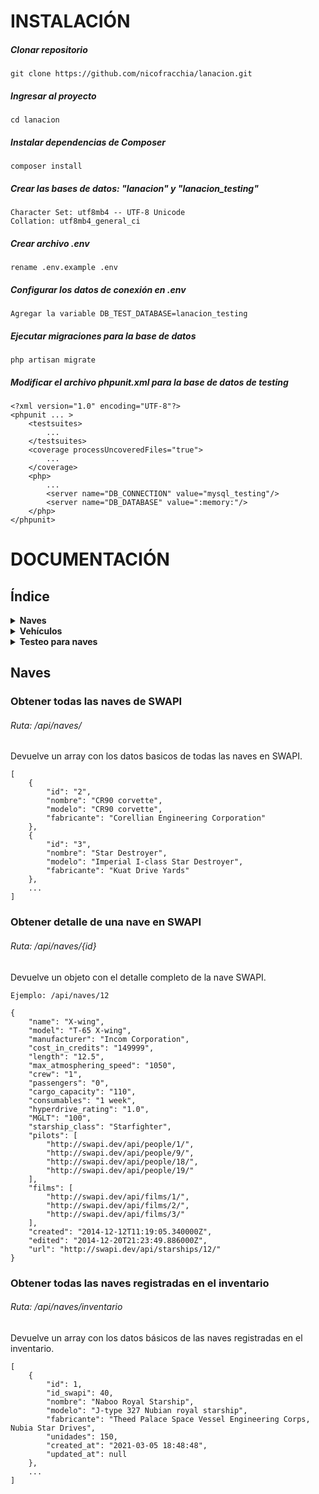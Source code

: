 # INSTALACIÓN

##### Clonar repositorio
    git clone https://github.com/nicofracchia/lanacion.git
    
##### Ingresar al proyecto
    cd lanacion
    
##### Instalar dependencias de Composer
    composer install
    
##### Crear las bases de datos: "lanacion" y "lanacion_testing"
    Character Set: utf8mb4 -- UTF-8 Unicode
    Collation: utf8mb4_general_ci
    
##### Crear archivo .env
    rename .env.example .env
    
##### Configurar los datos de conexión en .env
    Agregar la variable DB_TEST_DATABASE=lanacion_testing
    
##### Ejecutar migraciones para la base de datos
    php artisan migrate
    
##### Modificar el archivo phpunit.xml para la base de datos de testing
    <?xml version="1.0" encoding="UTF-8"?>
    <phpunit ... >
        <testsuites>
            ...
        </testsuites>
        <coverage processUncoveredFiles="true">
            ...
        </coverage>
        <php>
            ...
            <server name="DB_CONNECTION" value="mysql_testing"/>
            <server name="DB_DATABASE" value=":memory:"/>
        </php>
    </phpunit>


# DOCUMENTACIÓN

## Índice

<details>
<summary>
    <strong> Naves </strong>
</summary>

<ul>
<li><a href="#obtener-todas-las-naves-de-swapi"> Obtener todas las naves de SWAPI</a></li>
<li><a href="#obtener-detalle-de-una-nave-en-swapi"> Obtener detalle de una nave en SWAPI</a></li>
<li><a href="#obtener-todas-las-naves-registradas-en-el-inventario"> Obtener todas las naves registradas en el inventario</a></li>
<li><a href="http://algo.com"> Agregar nave al inventario</a></li>
<li><a href="http://algo.com"> Incrementar en X unidades el numero de una nave específica</a></li>
<li><a href="http://algo.com"> Disminuir en X unidades el numero de una nave específica</a></li>
<li><a href="http://algo.com"> Establecer el total de unidades de una nave específica</a></li>
<li><a href="http://algo.com"> Buscar naves en el inventario</a></li>
</ul>
    
</details>

<details>
<summary>
    <strong> Vehículos </strong>
</summary>

<ul>
<li><a href="http://algo.com"> Obtener todos los vehículos de SWAPI</a></li>
<li><a href="http://algo.com"> Obtener detalle de un vehículo en SWAPI</a></li>
<li><a href="http://algo.com"> Obtener todos los vehículos registradas en el inventario</a></li>
<li><a href="http://algo.com"> Agregar vehículos al inventario</a></li>
<li><a href="http://algo.com"> Incrementar en X unidades el numero de un vehículos específico</a></li>
<li><a href="http://algo.com"> Disminuir en X unidades el numero de un vehículos específico</a></li>
<li><a href="http://algo.com"> Establecer el total de unidades de un vehículos específico</a></li>
<li><a href="http://algo.com"> Buscar vehículos en el inventario</a></li>
</ul>
    
</details>

<details>
<summary>
    <strong> Testeo para naves </strong>
</summary>

<ul>
<li><a href="http://algo.com"> test_status_ruta_listado_completo_de_naves_desde_SWAPI</a></li>
<li><a href="http://algo.com"> test_status_ruta_detalle_completo_de_naves_desde_SWAPI</a></li>
<li><a href="http://algo.com"> test_status_ruta_listado_completo_de_naves_en_el_inventario</a></li>
<li><a href="http://algo.com"> test_status_ruta_listado_completo_de_naves_en_el_inventario_busqueda</a></li>
<li><a href="http://algo.com"> test_get_naves_by_id_SWAPI</a></li>
<li><a href="http://algo.com"> test_get_naves_by_id_SWAPI__error_id_nave_inexistente</a></li>
<li><a href="http://algo.com"> test_buscar_naves_en_inventario_por_nombre_modelo_fabricante</a></li>
<li><a href="http://algo.com"> test_buscar_naves_en_inventario_por_nombre_modelo_fabricante__error_sin_resultados</a></li>
<li><a href="http://algo.com"> test_agregar_nueva_nave_al_inventario</a></li>
<li><a href="http://algo.com"> test_agregar_nueva_nave_al_inventario__error_no_existe_en_SWAPI</a></li>
<li><a href="http://algo.com"> test_agregar_nueva_nave_al_inventario__error_ya_existe_en_el_inventario</a></li>
<li><a href="http://algo.com"> test_agregar_unidades_a_nave_en_inventario</a></li>
<li><a href="http://algo.com"> test_agregar_unidades_a_nave_en_inventario__error_nave_sin_registrar</a></li>
<li><a href="http://algo.com"> test_restar_unidades_a_nave_en_inventario</a></li>
<li><a href="http://algo.com"> test_restar_unidades_a_nave_en_inventario__error_nave_sin_registrar</a></li>
<li><a href="http://algo.com"> test_modificar_unidades_a_nave_en_inventario</a></li>
<li><a href="http://algo.com"> test_modificar_unidades_a_nave_en_inventario__error_nave_sin_registrar</a></li>
</ul>
    
</details>

## Naves

### Obtener todas las naves de SWAPI
###### Ruta: /api/naves/ 
<p>Devuelve un array con los datos basicos de todas las naves en SWAPI.</p>

```
[
    {
        "id": "2",
        "nombre": "CR90 corvette",
        "modelo": "CR90 corvette",
        "fabricante": "Corellian Engineering Corporation"
    },
    {
        "id": "3",
        "nombre": "Star Destroyer",
        "modelo": "Imperial I-class Star Destroyer",
        "fabricante": "Kuat Drive Yards"
    },
    ...
]
```




### Obtener detalle de una nave en SWAPI
###### Ruta: /api/naves/{id}
<p>Devuelve un objeto con el detalle completo de la nave SWAPI.</p>

```
Ejemplo: /api/naves/12

{
    "name": "X-wing",
    "model": "T-65 X-wing",
    "manufacturer": "Incom Corporation",
    "cost_in_credits": "149999",
    "length": "12.5",
    "max_atmosphering_speed": "1050",
    "crew": "1",
    "passengers": "0",
    "cargo_capacity": "110",
    "consumables": "1 week",
    "hyperdrive_rating": "1.0",
    "MGLT": "100",
    "starship_class": "Starfighter",
    "pilots": [
        "http://swapi.dev/api/people/1/",
        "http://swapi.dev/api/people/9/",
        "http://swapi.dev/api/people/18/",
        "http://swapi.dev/api/people/19/"
    ],
    "films": [
        "http://swapi.dev/api/films/1/",
        "http://swapi.dev/api/films/2/",
        "http://swapi.dev/api/films/3/"
    ],
    "created": "2014-12-12T11:19:05.340000Z",
    "edited": "2014-12-20T21:23:49.886000Z",
    "url": "http://swapi.dev/api/starships/12/"
}
```




### Obtener todas las naves registradas en el inventario
###### Ruta: /api/naves/inventario
<p>Devuelve un array con los datos básicos de las naves registradas en el inventario.</p>

```
[
    {
        "id": 1,
        "id_swapi": 40,
        "nombre": "Naboo Royal Starship",
        "modelo": "J-type 327 Nubian royal starship",
        "fabricante": "Theed Palace Space Vessel Engineering Corps, Nubia Star Drives",
        "unidades": 150,
        "created_at": "2021-03-05 18:48:48",
        "updated_at": null
    },
    ...
]
```
